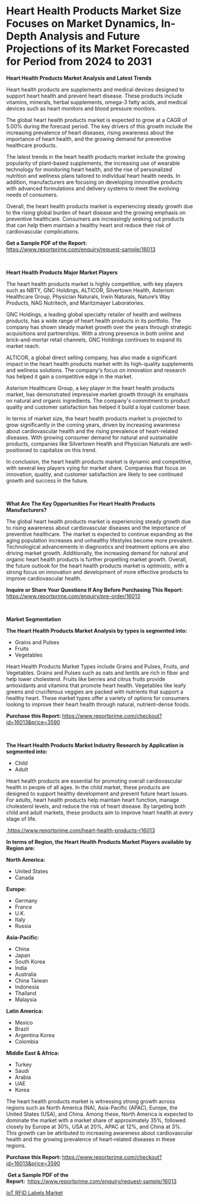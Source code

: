 <p><h1>Heart Health Products Market Size Focuses on Market Dynamics, In-Depth Analysis and Future Projections of its Market Forecasted for Period from 2024 to 2031</h1></p><p><strong>Heart Health Products Market Analysis and Latest Trends</strong></p>
<p><p>Heart health products are supplements and medical devices designed to support heart health and prevent heart disease. These products include vitamins, minerals, herbal supplements, omega-3 fatty acids, and medical devices such as heart monitors and blood pressure monitors.</p><p>The global heart health products market is expected to grow at a CAGR of 5.00% during the forecast period. The key drivers of this growth include the increasing prevalence of heart diseases, rising awareness about the importance of heart health, and the growing demand for preventive healthcare products.</p><p>The latest trends in the heart health products market include the growing popularity of plant-based supplements, the increasing use of wearable technology for monitoring heart health, and the rise of personalized nutrition and wellness plans tailored to individual heart health needs. In addition, manufacturers are focusing on developing innovative products with advanced formulations and delivery systems to meet the evolving needs of consumers.</p><p>Overall, the heart health products market is experiencing steady growth due to the rising global burden of heart disease and the growing emphasis on preventive healthcare. Consumers are increasingly seeking out products that can help them maintain a healthy heart and reduce their risk of cardiovascular complications.</p></p>
<p><strong>Get a Sample PDF of the Report:&nbsp;</strong> <a href="https://www.reportprime.com/enquiry/request-sample/16013">https://www.reportprime.com/enquiry/request-sample/16013</a></p>
<p>&nbsp;</p>
<p><strong>Heart Health Products Major Market Players</strong></p>
<p><p>The heart health products market is highly competitive, with key players such as NBTY, GNC Holdings, ALTICOR, Silvertown Health, Asterism Healthcare Group, Physician Naturals, Irwin Naturals, Nature’s Way Products, NAG Nutritech, and Maritzmayer Laboratories. </p><p>GNC Holdings, a leading global specialty retailer of health and wellness products, has a wide range of heart health products in its portfolio. The company has shown steady market growth over the years through strategic acquisitions and partnerships. With a strong presence in both online and brick-and-mortar retail channels, GNC Holdings continues to expand its market reach.</p><p>ALTICOR, a global direct selling company, has also made a significant impact in the heart health products market with its high-quality supplements and wellness solutions. The company's focus on innovation and research has helped it gain a competitive edge in the market. </p><p>Asterism Healthcare Group, a key player in the heart health products market, has demonstrated impressive market growth through its emphasis on natural and organic ingredients. The company's commitment to product quality and customer satisfaction has helped it build a loyal customer base.</p><p>In terms of market size, the heart health products market is projected to grow significantly in the coming years, driven by increasing awareness about cardiovascular health and the rising prevalence of heart-related diseases. With growing consumer demand for natural and sustainable products, companies like Silvertown Health and Physician Naturals are well-positioned to capitalize on this trend.</p><p>In conclusion, the heart health products market is dynamic and competitive, with several key players vying for market share. Companies that focus on innovation, quality, and customer satisfaction are likely to see continued growth and success in the future.</p></p>
<p>&nbsp;</p>
<p><strong>What Are The Key Opportunities For Heart Health Products Manufacturers?</strong></p>
<p><p>The global heart health products market is experiencing steady growth due to rising awareness about cardiovascular diseases and the importance of preventive healthcare. The market is expected to continue expanding as the aging population increases and unhealthy lifestyles become more prevalent. Technological advancements in diagnostics and treatment options are also driving market growth. Additionally, the increasing demand for natural and organic heart health products is further propelling market growth. Overall, the future outlook for the heart health products market is optimistic, with a strong focus on innovation and development of more effective products to improve cardiovascular health.</p></p>
<p><strong>Inquire or Share Your Questions If Any Before Purchasing This Report:</strong> <a href="https://www.reportprime.com/enquiry/pre-order/16013">https://www.reportprime.com/enquiry/pre-order/16013</a></p>
<p>&nbsp;</p>
<p><strong>Market Segmentation</strong></p>
<p><strong>The Heart Health Products Market Analysis by types is segmented into:</strong></p>
<p><ul><li>Grains and Pulses</li><li>Fruits</li><li>Vegetables</li></ul></p>
<p><p>Heart Health Products Market Types include Grains and Pulses, Fruits, and Vegetables. Grains and Pulses such as oats and lentils are rich in fiber and help lower cholesterol. Fruits like berries and citrus fruits provide antioxidants and vitamins that promote heart health. Vegetables like leafy greens and cruciferous veggies are packed with nutrients that support a healthy heart. These market types offer a variety of options for consumers looking to improve their heart health through natural, nutrient-dense foods.</p></p>
<p><strong>Purchase this Report:&nbsp;</strong><a href="https://www.reportprime.com/checkout?id=16013&price=3590">https://www.reportprime.com/checkout?id=16013&price=3590</a></p>
<p>&nbsp;</p>
<p><strong>The Heart Health Products Market Industry Research by Application is segmented into:</strong></p>
<p><ul><li>Child</li><li>Adult</li></ul></p>
<p><p>Heart health products are essential for promoting overall cardiovascular health in people of all ages. In the child market, these products are designed to support healthy development and prevent future heart issues. For adults, heart health products help maintain heart function, manage cholesterol levels, and reduce the risk of heart disease. By targeting both child and adult markets, these products aim to improve heart health at every stage of life.</p></p>
<p><a href="https://www.reportprime.com/heart-health-products-r16013">&nbsp;https://www.reportprime.com/heart-health-products-r16013</a></p>
<p><strong>In terms of Region, the Heart Health Products Market Players available by Region are:</strong></p>
<p>
    <p> <strong> North America: </strong>
        <ul>
            <li>United States</li>
            <li>Canada</li>
        </ul>
        </p> 
    <p> <strong> Europe: </strong>
        <ul>
            <li>Germany</li>
            <li>France</li>
            <li>U.K.</li>
            <li>Italy</li>
            <li>Russia</li>
        </ul>
        </p> 
    <p> <strong> Asia-Pacific: </strong>
        <ul>
            <li>China</li>
            <li>Japan</li>
            <li>South Korea</li>
            <li>India</li>
            <li>Australia</li>
            <li>China Taiwan</li>
            <li>Indonesia</li>
            <li>Thailand</li>
            <li>Malaysia</li>
        </ul>
        </p> 
    <p> <strong> Latin America: </strong>
        <ul>
            <li>Mexico</li>
            <li>Brazil</li>
            <li>Argentina Korea</li>
            <li>Colombia</li>
        </ul>
        </p> 
    <p> <strong> Middle East & Africa: </strong>
        <ul>
            <li>Turkey</li>
            <li>Saudi</li>
            <li>Arabia</li>
            <li>UAE</li>
            <li>Korea</li>
        </ul>
    </p>
    </p>
<p><p>The heart health products market is witnessing strong growth across regions such as North America (NA), Asia-Pacific (APAC), Europe, the United States (USA), and China. Among these, North America is expected to dominate the market with a market share of approximately 35%, followed closely by Europe at 30%, USA at 20%, APAC at 12%, and China at 3%. This growth can be attributed to increasing awareness about cardiovascular health and the growing prevalence of heart-related diseases in these regions.</p></p>
<p><strong>Purchase this Report: </strong><a href="https://www.reportprime.com/checkout?id=16013&price=3590">https://www.reportprime.com/checkout?id=16013&price=3590</a></p>
<p>&nbsp;<strong>Get a Sample PDF of the Report:&nbsp;&nbsp;</strong><a href="https://www.reportprime.com/enquiry/request-sample/16013">https://www.reportprime.com/enquiry/request-sample/16013</a></p>
<p><strong></strong></p>
<p><p><a href="https://three-jumbo-f6d.notion.site/IoT-RFID-Labels-Market-The-Key-To-Successful-Business-Strategy-Forecast-Till-2031-b93f6896bb0a45348392382337df872b">IoT RFID Labels Market</a></p></p>